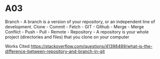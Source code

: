 # A03

Branch - A branch is a version of your repository, or an independent line of development.
Clone -
Commit - 
Fetch -
GIT - 
Github - 
Merge - 
Merge Conflict - 
Push -
Pull - 
Remote - 
Repository - A repository is your whole project (directories and files) that you clone on your computer

Works Cited
https://stackoverflow.com/questions/41398489/what-is-the-difference-between-repository-and-branch-in-git
